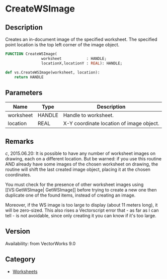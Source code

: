 # CreateWSImage

## Description
Creates an in-document image of the specified worksheet. The specified point location is the top left corner of the image object.

```pascal
FUNCTION CreateWSImage(
				worksheet           : HANDLE;
				locationX,locationY : REAL): HANDLE;
```

```python
def vs.CreateWSImage(worksheet, location):
    return HANDLE
```

## Parameters
|Name|Type|Description|
|---|---|---|
|worksheet|HANDLE|Handle to worksheet.|
|location|REAL|X-Y coordinate location of image object.|

## Remarks
*_c_*, 2015.06.20: It is possible to have any number of worksheet images on drawing, each on a different location. But be warned: if you use this routine AND already have some images of the chosen worksheet on drawing, the routine will shift the last created image object, placing it at the chosen coordinates. 

You must check for the presence of other worksheet images using [[VS:GetWSImage| GetWSImage]] before trying to create a new one then duplicate one of the found items, instead of creating an image.

Moreover, if the WS image is too large to display (about 11 meters long), it will be zero-sized. This also rises a Vectorscript error that - as far as I can tell - is not avoidable, since only creating it you can know if it's too large.

## Version
Availability: from VectorWorks 9.0

## Category
* [Worksheets](../Categories/Worksheets.md)
